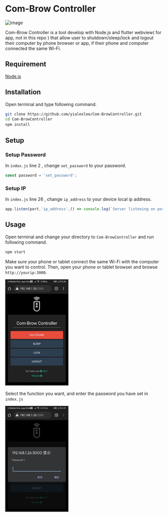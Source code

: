 # Com-Brow Controller
![image](https://github.com/yialexlee/yialexlee.github.io/blob/master/images/work/work10.png)

Com-Brow Controller is a tool develop with Node.js and flutter webview( for app, not in this repo ) that allow user to shutdown/sleep/lock and logout their computer by phone browser or app, if their phone and computer connected the same Wi-Fi. 

## Requirement
 [Node.js](https://nodejs.org/en/download/)
 
 ## Installation
 Open terminal and type following command.
 ``` bash
git clone https://github.com/yialexlee/Com-BrowController.git
cd Com-BrowController
npm install
```
 ## Setup
 ### Setup Password
 In `index.js` line 2 , change `set_password` to your password.
 ``` javascript
const password = 'set_password';
```

 ### Setup IP 
 In `index.js` line 26 , change `ip_address` to your device local ip address.
 ``` javascript
app.listen(port,'ip_address',() => console.log(`Server listening on port: ${port}`));
```


 ## Usage
 Open terminal and change your directory to `Com-BrowController` and run following command.
 ``` bash
npm start
```

Make sure your phone or tablet connect the same Wi-Fi with the computer you want to control. Then, open your phone or tablet browser and browse `http://yourip:3000`.

<img src="/epphoto/index.png" width="40%" height="42%">


Select the function you want, and enter the password you have set in `index.js`


<img src="/epphoto/pass.png" width="40%" height="42%">

